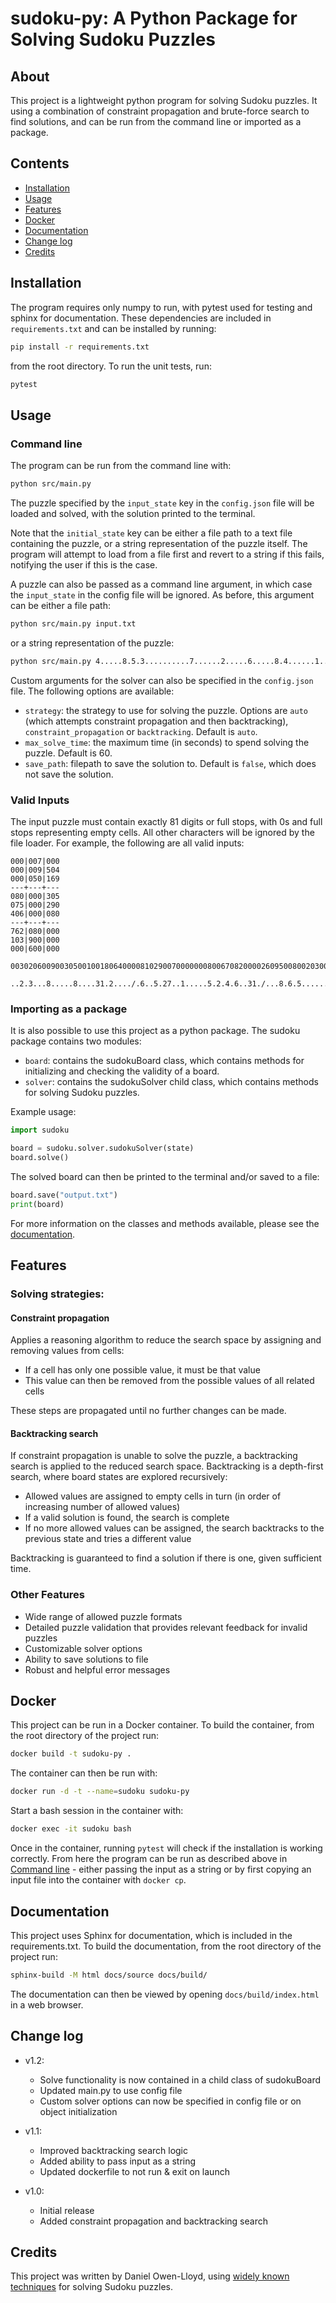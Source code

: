 # sudoku-py: A Python Package for Solving Sudoku Puzzles

## About
This project is a lightweight python program for solving Sudoku puzzles. It using a combination of constraint propagation and brute-force search to find solutions, and can be run from the command line or imported as a package.

## Contents

- [Installation](#installation)
- [Usage](#usage)
- [Features](#features)
- [Docker](#docker)
- [Documentation](#documentation)
- [Change log](#change-log)
- [Credits](#credits)

## Installation
The program requires only numpy to run, with pytest used for testing and sphinx for documentation. These dependencies are included in `requirements.txt` and can be installed by running:
```bash
pip install -r requirements.txt
```
from the root directory. To run the unit tests, run:
```bash
pytest
```

## Usage
### Command line
The program can be run from the command line with:
```bash
python src/main.py
```
The puzzle specified by the `input_state` key in the `config.json` file will be loaded and solved, with the solution printed to the terminal.

Note that the `initial_state` key can be either a file path to a text file containing the puzzle, or a string representation of the puzzle itself. The program will attempt to load from a file first and revert to a string if this fails, notifying the user if this is the case.

A puzzle can also be passed as a command line argument, in which case the `input_state` in the config file will be ignored. As before, this argument can be either a file path:
```bash
python src/main.py input.txt
```
or a string representation of the puzzle:
```bash
python src/main.py 4.....8.5.3..........7......2.....6.....8.4......1.......6.3.7.5..2.....1.4......
```

Custom arguments for the solver can also be specified in the `config.json` file. The following options are available:
- `strategy`: the strategy to use for solving the puzzle. Options are `auto` (which attempts constraint propagation
        and then backtracking), `constraint_propagation` or `backtracking`. Default is `auto`.
- `max_solve_time`: the maximum time (in seconds) to spend solving the puzzle. Default is 60.
- `save_path`: filepath to save the solution to. Default is `false`, which does not save the solution.

### Valid Inputs
The input puzzle must contain exactly 81 digits or full stops, with 0s and full stops representing empty cells. All other characters will be ignored by the file loader. For example, the following are all valid inputs:
```
000|007|000
000|009|504
000|050|169
---+---+---
080|000|305
075|000|290
406|000|080
---+---+---
762|080|000
103|900|000
000|600|000
```
```
003020600900305001001806400008102900700000008006708200002609500800203009005010300
```
```
..2.3...8.....8....31.2..../.6..5.27..1.....5.2.4.6..31./...8.6.5.......13..531.4..
```
### Importing as a package
It is also possible to use this project as a python package. The sudoku package contains two modules:
- `board`: contains the sudokuBoard class, which contains methods for initializing and checking the validity of a board.
- `solver`: contains the sudokuSolver child class, which contains methods for solving Sudoku puzzles.

Example usage:

```python
import sudoku

board = sudoku.solver.sudokuSolver(state)
board.solve()
```
The solved board can then be printed to the terminal and/or saved to a file:
```python
board.save("output.txt")
print(board)
```
For more information on the classes and methods available, please see the [documentation](#documentation).

## Features

### Solving strategies:
#### Constraint propagation

Applies a reasoning algorithm to reduce the search space by assigning and removing values from cells:
- If a cell has only one possible value, it must be that value
- This value can then be removed from the possible values of all related cells

These steps are propagated until no further changes can be made.

#### Backtracking search

If constraint propagation is unable to solve the puzzle, a backtracking search is applied to the reduced search space.
Backtracking is a depth-first search, where board states are explored recursively:
- Allowed values are assigned to empty cells in turn (in order of increasing number of allowed values)
- If a valid solution is found, the search is complete
- If no more allowed values can be assigned, the search backtracks to the previous state and tries a different value

Backtracking is guaranteed to find a solution if there is one, given sufficient time.

### Other Features
- Wide range of allowed puzzle formats
- Detailed puzzle validation that provides relevant feedback for invalid puzzles
- Customizable solver options
- Ability to save solutions to file
- Robust and helpful error messages

## Docker
This project can be run in a Docker container. To build the container, from the root directory of the project run:
```bash
docker build -t sudoku-py .
```
The container can then be run with:
```bash
docker run -d -t --name=sudoku sudoku-py
```
Start a bash session in the container with:
```bash
docker exec -it sudoku bash
```
Once in the container, running `pytest` will check if the installation is working correctly.
From here the program can be run as described above in [Command line](#command-line) - either passing the input as a string or by first copying an input file into the container with `docker cp`.


## Documentation
This project uses Sphinx for documentation, which is included in the requirements.txt.
To build the documentation, from the root directory of the project run:
```bash
sphinx-build -M html docs/source docs/build/
```
The documentation can then be viewed by opening `docs/build/index.html` in a web browser.

## Change log
- v1.2:
  - Solve functionality is now contained in a child class of sudokuBoard
  - Updated main.py to use config file
  - Custom solver options can now be specified in config file or on object initialization

- v1.1:
  - Improved backtracking search logic
  - Added ability to pass input as a string
  - Updated dockerfile to not run & exit on launch

- v1.0:
  - Initial release
  - Added constraint propagation and backtracking search

## Credits
This project was written by Daniel Owen-Lloyd, using [widely known techniques](https://en.wikipedia.org/wiki/Sudoku_solving_algorithms) for solving Sudoku puzzles.
